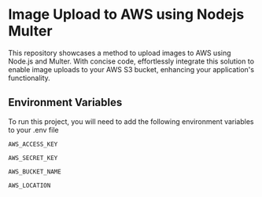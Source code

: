 
# Image Upload to AWS using Nodejs Multer

This repository showcases a method to upload images to AWS using Node.js and Multer. With concise code, effortlessly integrate this solution to enable image uploads to your AWS S3 bucket, enhancing your application's functionality.

## Environment Variables

To run this project, you will need to add the following environment variables to your .env file

`AWS_ACCESS_KEY`

`AWS_SECRET_KEY`

`AWS_BUCKET_NAME`

`AWS_LOCATION`


